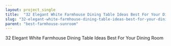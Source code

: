 ```yaml
---
layout: project_single
title:  "32 Elegant White Farmhouse Dining Table Ideas Best For Your Dining Room"
slug: "32-elegant-white-farmhouse-dining-table-ideas-best-for-your-dining-room"
parent: "best-farmhouse-sunroom"
---
```

32 Elegant White Farmhouse Dining Table Ideas Best For Your Dining Room